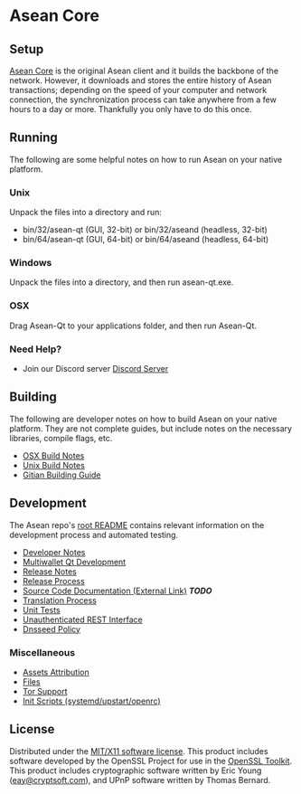 Asean Core
=====================

Setup
---------------------
[Asean Core](http://asean-coin.io/) is the original Asean client and it builds the backbone of the network. However, it downloads and stores the entire history of Asean transactions; depending on the speed of your computer and network connection, the synchronization process can take anywhere from a few hours to a day or more. Thankfully you only have to do this once.

Running
---------------------
The following are some helpful notes on how to run Asean on your native platform.

### Unix

Unpack the files into a directory and run:

- bin/32/asean-qt (GUI, 32-bit) or bin/32/aseand (headless, 32-bit)
- bin/64/asean-qt (GUI, 64-bit) or bin/64/aseand (headless, 64-bit)

### Windows

Unpack the files into a directory, and then run asean-qt.exe.

### OSX

Drag Asean-Qt to your applications folder, and then run Asean-Qt.

### Need Help?

* Join our Discord server [Discord Server](https://discord.gg/g8h7Yf)

Building
---------------------
The following are developer notes on how to build Asean on your native platform. They are not complete guides, but include notes on the necessary libraries, compile flags, etc.

- [OSX Build Notes](build-osx.md)
- [Unix Build Notes](build-unix.md)
- [Gitian Building Guide](gitian-building.md)

Development
---------------------
The Asean repo's [root README](https://github.com/asean/asean/blob/master/README.md) contains relevant information on the development process and automated testing.

- [Developer Notes](developer-notes.md)
- [Multiwallet Qt Development](multiwallet-qt.md)
- [Release Notes](release-notes.md)
- [Release Process](release-process.md)
- [Source Code Documentation (External Link)](https://dev.visucore.com/bitcoin/doxygen/) ***TODO***
- [Translation Process](translation_process.md)
- [Unit Tests](unit-tests.md)
- [Unauthenticated REST Interface](REST-interface.md)
- [Dnsseed Policy](dnsseed-policy.md)

### Miscellaneous
- [Assets Attribution](assets-attribution.md)
- [Files](files.md)
- [Tor Support](tor.md)
- [Init Scripts (systemd/upstart/openrc)](init.md)

License
---------------------
Distributed under the [MIT/X11 software license](http://www.opensource.org/licenses/mit-license.php).
This product includes software developed by the OpenSSL Project for use in the [OpenSSL Toolkit](https://www.openssl.org/). This product includes
cryptographic software written by Eric Young ([eay@cryptsoft.com](mailto:eay@cryptsoft.com)), and UPnP software written by Thomas Bernard.
